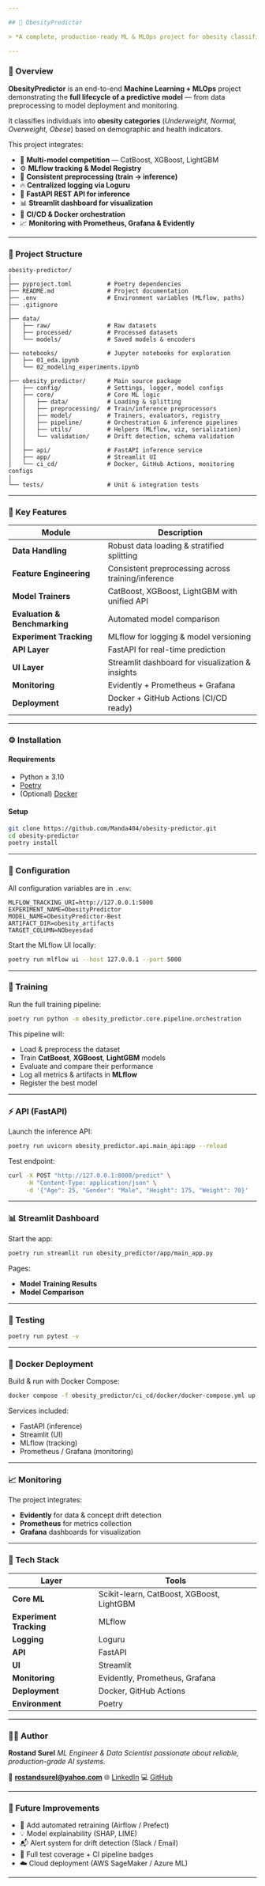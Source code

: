 ```yaml
---

## 🧠 ObesityPredictor

> *A complete, production-ready ML & MLOps project for obesity classification.*

---
```


### 🚀 Overview

**ObesityPredictor** is an end-to-end **Machine Learning + MLOps** project demonstrating the **full lifecycle of a predictive model** — from data preprocessing to model deployment and monitoring.

It classifies individuals into **obesity categories** (*Underweight, Normal, Overweight, Obese*) based on demographic and health indicators.

This project integrates:

* 🧩 **Multi-model competition** — CatBoost, XGBoost, LightGBM
* ⚙️ **MLflow tracking & Model Registry**
* 🧼 **Consistent preprocessing (train → inference)**
* 🔥 **Centralized logging via Loguru**
* 🧠 **FastAPI REST API for inference**
* 📊 **Streamlit dashboard for visualization**
* 🧪 **CI/CD & Docker orchestration**
* 📈 **Monitoring with Prometheus, Grafana & Evidently**

---

### 🧱 Project Structure

```
obesity-predictor/
│
├── pyproject.toml          # Poetry dependencies
├── README.md               # Project documentation
├── .env                    # Environment variables (MLflow, paths)
├── .gitignore
│
├── data/
│   ├── raw/                # Raw datasets
│   ├── processed/          # Processed datasets
│   └── models/             # Saved models & encoders
│
├── notebooks/              # Jupyter notebooks for exploration
│   ├── 01_eda.ipynb
│   └── 02_modeling_experiments.ipynb
│
├── obesity_predictor/      # Main source package
│   ├── config/             # Settings, logger, model configs
│   ├── core/               # Core ML logic
│   │   ├── data/           # Loading & splitting
│   │   ├── preprocessing/  # Train/inference preprocessors
│   │   ├── model/          # Trainers, evaluators, registry
│   │   ├── pipeline/       # Orchestration & inference pipelines
│   │   ├── utils/          # Helpers (MLflow, viz, serialization)
│   │   └── validation/     # Drift detection, schema validation
│   │
│   ├── api/                # FastAPI inference service
│   ├── app/                # Streamlit UI
│   └── ci_cd/              # Docker, GitHub Actions, monitoring configs
│
└── tests/                  # Unit & integration tests
```

---

### 🧩 Key Features

| Module                        | Description                                        |
| ----------------------------- | -------------------------------------------------- |
| **Data Handling**             | Robust data loading & stratified splitting         |
| **Feature Engineering**       | Consistent preprocessing across training/inference |
| **Model Trainers**            | CatBoost, XGBoost, LightGBM with unified API       |
| **Evaluation & Benchmarking** | Automated model comparison                         |
| **Experiment Tracking**       | MLflow for logging & model versioning              |
| **API Layer**                 | FastAPI for real-time prediction                   |
| **UI Layer**                  | Streamlit dashboard for visualization & insights   |
| **Monitoring**                | Evidently + Prometheus + Grafana                   |
| **Deployment**                | Docker + GitHub Actions (CI/CD ready)              |

---

### ⚙️ Installation

#### Requirements

* Python ≥ 3.10
* [Poetry](https://python-poetry.org/docs/#installation)
* (Optional) [Docker](https://docs.docker.com/get-docker/)

#### Setup

```bash
git clone https://github.com/Manda404/obesity-predictor.git
cd obesity-predictor
poetry install
```

---

### 🔧 Configuration

All configuration variables are in `.env`:

```env
MLFLOW_TRACKING_URI=http://127.0.0.1:5000
EXPERIMENT_NAME=ObesityPredictor
MODEL_NAME=ObesityPredictor-Best
ARTIFACT_DIR=obesity_artifacts
TARGET_COLUMN=NObeyesdad
```

Start the MLflow UI locally:

```bash
poetry run mlflow ui --host 127.0.0.1 --port 5000
```

---

### 🧠 Training

Run the full training pipeline:

```bash
poetry run python -m obesity_predictor.core.pipeline.orchestration
```

This pipeline will:

* Load & preprocess the dataset
* Train **CatBoost**, **XGBoost**, **LightGBM** models
* Evaluate and compare their performance
* Log all metrics & artifacts in **MLflow**
* Register the best model

---

### ⚡ API (FastAPI)

Launch the inference API:

```bash
poetry run uvicorn obesity_predictor.api.main_api:app --reload
```

Test endpoint:

```bash
curl -X POST "http://127.0.0.1:8000/predict" \
     -H "Content-Type: application/json" \
     -d '{"Age": 25, "Gender": "Male", "Height": 175, "Weight": 70}'
```

---

### 📊 Streamlit Dashboard

Start the app:

```bash
poetry run streamlit run obesity_predictor/app/main_app.py
```

Pages:

* **Model Training Results**
* **Model Comparison**

---

### 🧪 Testing

```bash
poetry run pytest -v
```

---

### 🐳 Docker Deployment

Build & run with Docker Compose:

```bash
docker compose -f obesity_predictor/ci_cd/docker/docker-compose.yml up --build
```

Services included:

* FastAPI (inference)
* Streamlit (UI)
* MLflow (tracking)
* Prometheus / Grafana (monitoring)

---

### 📈 Monitoring

The project integrates:

* **Evidently** for data & concept drift detection
* **Prometheus** for metrics collection
* **Grafana** dashboards for visualization

---

### 🧰 Tech Stack

| Layer                   | Tools                                     |
| ----------------------- | ----------------------------------------- |
| **Core ML**             | Scikit-learn, CatBoost, XGBoost, LightGBM |
| **Experiment Tracking** | MLflow                                    |
| **Logging**             | Loguru                                    |
| **API**                 | FastAPI                                   |
| **UI**                  | Streamlit                                 |
| **Monitoring**          | Evidently, Prometheus, Grafana            |
| **Deployment**          | Docker, GitHub Actions                    |
| **Environment**         | Poetry                                    |

---

### 👨‍💻 Author

**Rostand Surel**
*ML Engineer & Data Scientist passionate about reliable, production-grade AI systems.*

📧 **[rostandsurel@yahoo.com](mailto:rostandsurel@yahoo.com)**
🌐 [LinkedIn](https://www.linkedin.com/in/rostand-surel/)
💻 [GitHub](https://github.com/Manda404)

---

### 🏁 Future Improvements

* 🔄 Add automated retraining (Airflow / Prefect)
* 💡 Model explainability (SHAP, LIME)
* 📬 Alert system for drift detection (Slack / Email)
* 🧪 Full test coverage + CI pipeline badges
* ☁️ Cloud deployment (AWS SageMaker / Azure ML)

---